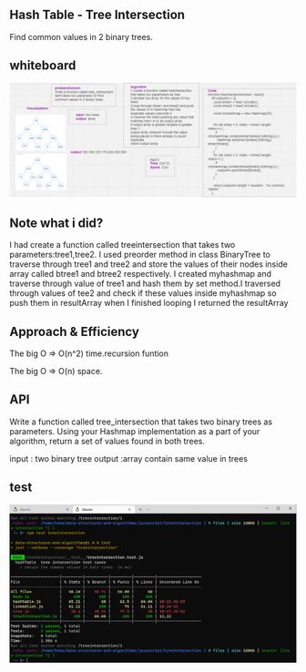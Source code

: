 ## Hash Table - Tree Intersection
Find common values in 2 binary trees.
## whiteboard
![](./whiteboard.png)
## Note what i did?
I had create a function called treeintersection that takes two parameters:tree1,tree2. I used preorder method in class BinaryTree
to traverse through tree1 and tree2 and store the values of their nodes inside array called btree1 and btree2 respectively. I created myhashmap and traverse through value of tree1 and hash them by set method.I traversed through values of tee2 and check if these values inside myhashmap so push them in resultArray when I finished looping I returned the resultArray
## Approach & Efficiency
The big O => O(n^2) time.recursion funtion

The big O => O(n) space.
## API
Write a function called tree_intersection that takes two binary trees as parameters. Using your Hashmap implementation as a part of your algorithm, return a set of values found in both trees.

input : two binary tree
output :array contain same value in trees
## test 
![](./test.png)